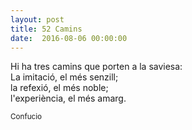 ```yaml
---
layout: post
title: 52 Camins
date:  2016-08-06 00:00:00
---
```


Hi ha tres camins que porten a la saviesa:<br />
La imitació, el més senzill;<br />
la refexió, el més noble;<br />
l'experiència, el més amarg.

<small>Confucio</small>
